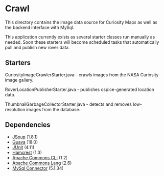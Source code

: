 # Crawl

This directory contains the image data source for Curiosity Maps as well as the backend interface with MySql.

This application currently exists as several starter classes run manually as needed. Soon these starters will become scheduled tasks that automatically pull and publish new rover data.

## Starters

CuriosityImageCrawlerStarter.java - crawls images from the NASA Curiosity image gallery.

RoverLocationPublisherStarter.java - publishes cspice-generated location data.

ThumbnailGarbageCollectorStarter.java - detects and removes low-resolution images from the database.

## Dependencies

- [JSoup](http://jsoup.org/) (1.8.1)
- [Guava](https://github.com/google/guava) (18.0)
- [JUnit](http://junit.org/) (4.11)
- [Hamcrest](http://hamcrest.org/) (1.3)
- [Apache Commons CLI](http://commons.apache.org/proper/commons-cli/) (1.2)
- [Apache Commons Lang](http://commons.apache.org/proper/commons-lang/) (2.6)
- [MySql Connector](http://dev.mysql.com/downloads/connector/j/) (5.1.34)
